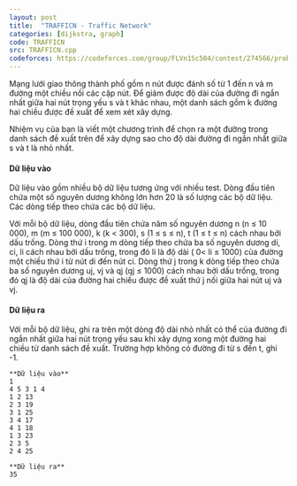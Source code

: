 ```yaml
---
layout: post
title:  "TRAFFICN - Traffic Network"
categories: [dijkstra, graph]
code: TRAFFICN
src: TRAFFICN.cpp
codeforces: https://codeforces.com/group/FLVn1Sc504/contest/274566/problem/N
---
```


Mạng lưới giao thông thành phố gồm n nút được đánh số từ 1 đến n và m đường một chiều nối các cặp nút. Để giảm được độ dài của đường đi ngắn nhất giữa hai nút trọng yếu s và t khác nhau, một danh sách gồm k đường hai chiều được đề xuất để xem xét xây dựng.

Nhiệm vụ của bạn là viết một chương trình để chọn ra một đường trong danh sách đề xuất trên để xây dựng sao cho độ dài đường đi ngắn nhất giữa s và t là nhỏ nhất.

#### Dữ liệu vào

Dữ liệu vào gồm nhiều bộ dữ liệu tương ứng với nhiều test. Dòng đầu tiên chứa một số nguyên dương không lớn hơn 20 là số lượng các bộ dữ liệu. Các dòng tiếp theo chứa các bộ dữ liệu.

Với mỗi bộ dữ liệu, dòng đầu tiên chứa năm số nguyên dương n (n ≤ 10 000), m (m ≤ 100 000), k (k < 300), s (1 ≤ s ≤ n), t (1 ≤ t ≤ n) cách nhau bởi dấu trống. Dòng thứ i trong m dòng tiếp theo chứa ba số nguyên dương di, ci, li cách nhau bởi dấu trống, trong đó li là độ dài ( 0< li ≤ 1000) của đường một chiều thứ i từ nút di đến nút ci. Dòng thứ j trong k dòng tiếp theo chứa ba số nguyên dương uj, vj và qj (qj ≤ 1000) cách nhau bởi dấu trống, trong đó qj là độ dài của đường hai chiều được đề xuất thứ j nối giữa hai nút uj và vj.

#### Dữ liệu ra

Với mỗi bộ dữ liệu, ghi ra trên một dòng độ dài nhỏ nhất có thể của đường đi ngắn nhất giữa hai nút trọng yếu sau khi xây dựng xong một đường hai chiều từ danh sách đề xuất. Trường hợp không có đường đi từ s đến t, ghi -1.

```
**Dữ liệu vào**
1
4 5 3 1 4
1 2 13
2 3 19
3 1 25
3 4 17
4 1 18
1 3 23
2 3 5
2 4 25	

**Dữ liệu ra**
35

```

<!--more-->

